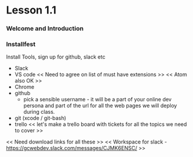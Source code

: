 # Lesson 1.1

### Welcome and Introduction

### Installfest
Install Tools, sign up for github, slack etc
  - Slack
  - VS code
    << Need to agree on list of must have extensions >>
    << Atom also OK >>
  - Chrome
  - github
    - pick a sensible username - it will be a part of your online dev persona and part of the url for all the web pages we will deploy during class.
  - git (xcode / git-bash)
  - trello
  << let's make a trello board with tickets for all the topics we need to cover >>

<< Need download links for all these >>
<< Workspace for slack - https://gcwebdev.slack.com/messages/CJMK6ENSC/ >>
